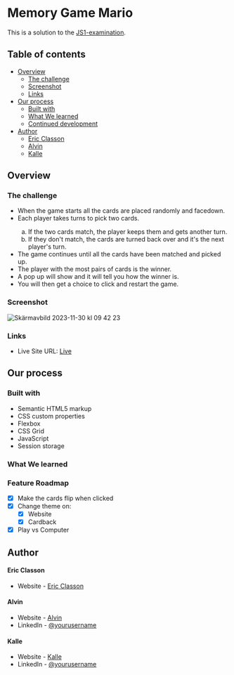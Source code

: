# Memory Game Mario

This is a solution to the [JS1-examination](https://github.com/fe22-kyh/js1-examiniation).

## Table of contents

- [Overview](#overview)
  - [The challenge](#the-challenge)
  - [Screenshot](#screenshot)
  - [Links](#links)
- [Our process](#our-process)
  - [Built with](#built-with)
  - [What We learned](#what-we-learned)
  - [Continued development](#continued-development)
- [Author](#author)
  - [Eric Classon](#eric-classon)
  - [Alvin ](#alvin-)
  - [Kalle ](#kalle-)

## Overview

### The challenge

<ul>
    <li>When the game starts all the cards are placed randomly and facedown.</li>
    <li>Each player takes turns to pick two cards.</li>
    <ol type="a">
        <li>If the two cards match, the player keeps them and gets another turn.</li>
        <li>If they don't match, the cards are turned back over and it's the next player's turn.</li>
    </ol>
    <li>The game continues until all the cards have been matched and picked up.</li>
    <li>The player with the most pairs of cards is the winner.</li>
    <li>A pop up will show and it will tell you how the winner is.</li>
    <li>You will then get a choice to click and restart the game.</li>
</ul>

### Screenshot

![Skärmavbild 2023-11-30 kl  09 42 23](https://github.com/EricClasson/Memory-Game/assets/142800136/93acd5b0-4f3d-430c-8ec2-190c228c44b8)

### Links

- Live Site URL: [Live](https://ehnwall.github.io/Memory-Game/)

## Our process

### Built with

- Semantic HTML5 markup
- CSS custom properties
- Flexbox
- CSS Grid
- JavaScript
- Session storage

### What We learned

### Feature Roadmap

- [x] Make the cards flip when clicked
- [x] Change theme on:
  - [x] Website
  - [x] Cardback
- [x] Play vs Computer

## Author

#### Eric Classon

- Website - [Eric Classon](https://github.com/EricClasson)

#### Alvin

- Website - [Alvin ](https://bomanstatic.github.io/)
- LinkedIn - [@yourusername](https://www.twitter.com/yourusername)

#### Kalle

- Website - [Kalle](https://github.com/MrKalleP)
- LinkedIn - [@yourusername](www.linkedin.com/in/kalle-pettersson-b74724294)
